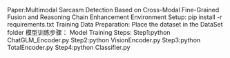 Paper:Multimodal Sarcasm Detection Based on Cross-Modal Fine-Grained Fusion and Reasoning Chain Enhancement
Environment Setup:
pip install -r requirements.txt
Training Data Preparation:
Place the dataset in the DataSet folder
模型训练步骤：
Model Training Steps:
Step1:python ChatGLM_Encoder.py
Step2:python VisionEncoder.py
Step3:python TotalEncoder.py
Step4:python Classifier.py

